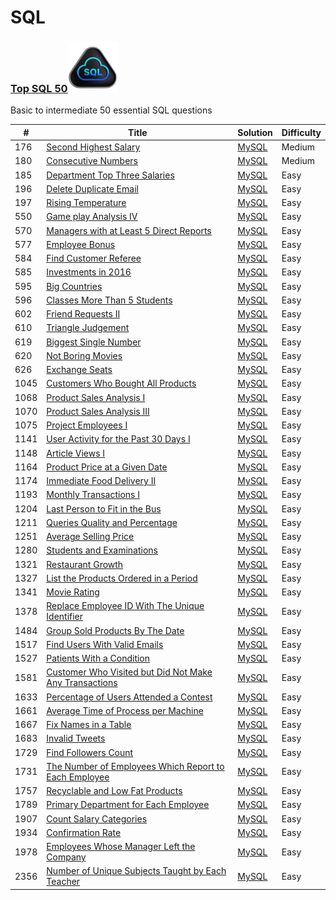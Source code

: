 SQL
========

### [Top SQL 50](https://leetcode.com/studyplan/top-sql-50/)<img src="https://github.com/jesse980107/SQL/blob/main/Top_SQL_50.gif" alt="Cool Animation" width="80" height="80" />
Basic to intermediate 50 essential SQL questions


| # | Title | Solution | Difficulty |
|---| ----- | -------- | ---------- |
|176|[Second Highest Salary](https://leetcode.com/problems/second-highest-salary/submissions/1252188395?envType=study-plan-v2&envId=top-sql-50)| [MySQL](./SQL%2050/176%23.sql)|Medium|
|180|[Consecutive Numbers](https://leetcode.com/problems/consecutive-numbers/description/?envType=study-plan-v2&envId=top-sql-50)| [MySQL](./SQL%2050/180%23.sql)|Medium|
|185|[Department Top Three Salaries]()| [MySQL](./SQL%2050/185%23.sql)|Easy|
|196|[Delete Duplicate Email]()| [MySQL](./SQL%2050/196%23.sql)|Easy|
|197|[Rising Temperature]()| [MySQL](./SQL%2050/197%23.sql)|Easy|
|550|[Game play Analysis IV]()| [MySQL](./SQL%2050/550%23.sql)|Easy|
|570|[Managers with at Least 5 Direct Reports]()| [MySQL](./SQL%2050/570%23.sql)|Easy|
|577|[Employee Bonus]()| [MySQL](./SQL%2050/577%23.sql)|Easy|
|584|[Find Customer Referee]()| [MySQL](./SQL%2050/584%23.sql)|Easy|
|585|[Investments in 2016]()| [MySQL](./SQL%2050/585%23.sql)|Easy|
|595|[Big Countries]()| [MySQL](./SQL%2050/595%23.sql)|Easy|
|596|[Classes More Than 5 Students]()| [MySQL](./SQL%2050/596%23.sql)|Easy|
|602|[Friend Requests II]()| [MySQL](./SQL%2050/602%23.sql)|Easy|
|610|[Triangle Judgement]()| [MySQL](./SQL%2050/610%23.sql)|Easy|
|619|[Biggest Single Number]()| [MySQL](./SQL%2050/619%23.sql)|Easy|
|620|[Not Boring Movies]()| [MySQL](./SQL%2050/620%23.sql)|Easy|
|626|[Exchange Seats]()| [MySQL](./SQL%2050/626%23.sql)|Easy|
|1045|[Customers Who Bought All Products]()| [MySQL](./SQL%2050/1045%23.sql)|Easy|
|1068|[Product Sales Analysis I]()| [MySQL](./SQL%2050/1068%23.sql)|Easy|
|1070|[Product Sales Analysis III]()| [MySQL](./SQL%2050/1070%23.sql)|Easy|
|1075|[Project Employees I]()| [MySQL](./SQL%2050/1075%23.sql)|Easy|
|1141|[User Activity for the Past 30 Days I]()| [MySQL](./SQL%2050/1141%23.sql)|Easy|
|1148|[Article Views I]()| [MySQL](./SQL%2050/1148%23.sql)|Easy|
|1164|[Product Price at a Given Date]()| [MySQL](./SQL%2050/1164%23.sql)|Easy|
|1174|[Immediate Food Delivery II]()| [MySQL](./SQL%2050/1174%23.sql)|Easy|
|1193|[Monthly Transactions I]()| [MySQL](./SQL%2050/1193%23.sql)|Easy|
|1204|[Last Person to Fit in the Bus]()| [MySQL](./SQL%2050/1204%23.sql)|Easy|
|1211|[Queries Quality and Percentage]()| [MySQL](./SQL%2050/1211%23.sql)|Easy|
|1251|[Average Selling Price]()| [MySQL](./SQL%2050/1251%23.sql)|Easy|
|1280|[Students and Examinations]()| [MySQL](./SQL%2050/1280%23.sql)|Easy|
|1321|[Restaurant Growth]()| [MySQL](./SQL%2050/1321%23.sql)|Easy|
|1327|[List the Products Ordered in a Period]()| [MySQL](./SQL%2050/1327%23.sql)|Easy|
|1341|[Movie Rating]()| [MySQL](./SQL%2050/1341%23.sql)|Easy|
|1378|[Replace Employee ID With The Unique Identifier]()| [MySQL](./SQL%2050/1378%23.sql)|Easy|
|1484|[Group Sold Products By The Date]()| [MySQL](./SQL%2050/1484%23.sql)|Easy|
|1517|[Find Users With Valid Emails]()| [MySQL](./SQL%2050/1517%23.sql)|Easy|
|1527|[Patients With a Condition]()| [MySQL](./SQL%2050/1527%23.sql)|Easy|
|1581|[Customer Who Visited but Did Not Make Any Transactions]()| [MySQL](./SQL%2050/1581%23.sql)|Easy|
|1633|[Percentage of Users Attended a Contest]()| [MySQL](./SQL%2050/1633%23.sql)|Easy|
|1661|[Average Time of Process per Machine]()| [MySQL](./SQL%2050/1661%23.sql)|Easy|
|1667|[Fix Names in a Table]()| [MySQL](./SQL%2050/1667%23.sql)|Easy|
|1683|[Invalid Tweets]()| [MySQL](./SQL%2050/1683%23.sql)|Easy|
|1729|[Find Followers Count]()| [MySQL](./SQL%2050/1729%23.sql)|Easy|
|1731|[The Number of Employees Which Report to Each Employee]()| [MySQL](./SQL%2050/1731%23.sql)|Easy|
|1757|[Recyclable and Low Fat Products]()| [MySQL](./SQL%2050/1757%23.sql)|Easy|
|1789|[Primary Department for Each Employee]()| [MySQL](./SQL%2050/1789%23.sql)|Easy|
|1907|[Count Salary Categories]()| [MySQL](./SQL%2050/1907%23.sql)|Easy|
|1934|[Confirmation Rate]()| [MySQL](./SQL%2050/1934%23.sql)|Easy|
|1978|[Employees Whose Manager Left the Company]()| [MySQL](./SQL%2050/1978%23.sql)|Easy|
|2356|[Number of Unique Subjects Taught by Each Teacher]()| [MySQL](./SQL%2050/2356%23.sql)|Easy|












